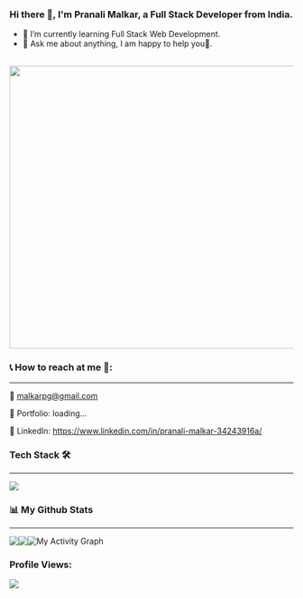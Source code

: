 ### Hi there 👋, I'm Pranali Malkar, a Full Stack Developer from India.
- 🌱 I’m currently learning Full Stack Web Development.
- 💬 Ask me about anything, I am happy to help you🙂.
<br/>
<img src="https://user-images.githubusercontent.com/77038745/127829494-f06e9518-cdb2-46e2-9004-58f5e5a530f9.gif" width="1000" height="500" />

### 📞 How to reach at me 💁:
- - -
📧 malkarpg@gmail.com

🎨 Portfolio: loading...

💼 LinkedIn: https://www.linkedin.com/in/pranali-malkar-34243916a/

### Tech Stack 🛠
- - -
<img src="https://encrypted-tbn0.gstatic.com/images?q=tbn:ANd9GcQePkXCcK_qKhDvbFD6EciAnELnCUeK4bGO5w&usqp=CAU" />

<!-- [![Build Status](https://travis-ci.org/joemccann/dillinger.svg?branch=master)](https://travis-ci.org/joemccann/dillinger)
 -->
 ### 📊 My Github Stats
<hr/>
<img src="https://github-readme-stats.vercel.app/api?username=Pranali-5&layout=compact&theme=react&hide_border=true&bg_color=0D1117" style="float:left; width=50"/>


<img src="https://github-readme-stats.vercel.app/api/top-langs/?username=Pranali-5&langs_count=8&count_private=true&layout=compact&theme=react&hide_border=true&bg_color=0D1117" style="float:left"/>
<img alt="My Activity Graph" src="https://activity-graph.herokuapp.com/graph?username=Pranali-5&amp;bg_color=0D1117&amp;color=5BCDEC&amp;line=5BCDEC&amp;point=FFFFFF&amp;hide_border=true" style="max-width: 100%;">

### Profile Views: 
![](https://komarev.com/ghpvc/?username=Pranali-5&label=PROFILE+VIEWS)

<!--
**Pranali-5/Pranali-5** is a ✨ _special_ ✨ repository because its `README.md` (this file) appears on your GitHub profile.

Here are some ideas to get you started:

- 🔭 I’m currently working on ...
- 🌱 I’m currently learning Full Stack Web Development
- 👯 I’m looking to collaborate on ...
- 🤔 I’m looking for help with ...
- 💬 Ask me about ...
- 📫 How to reach me: ...
- 😄 Pronouns: ...
- ⚡ Fun fact: ...
-->
